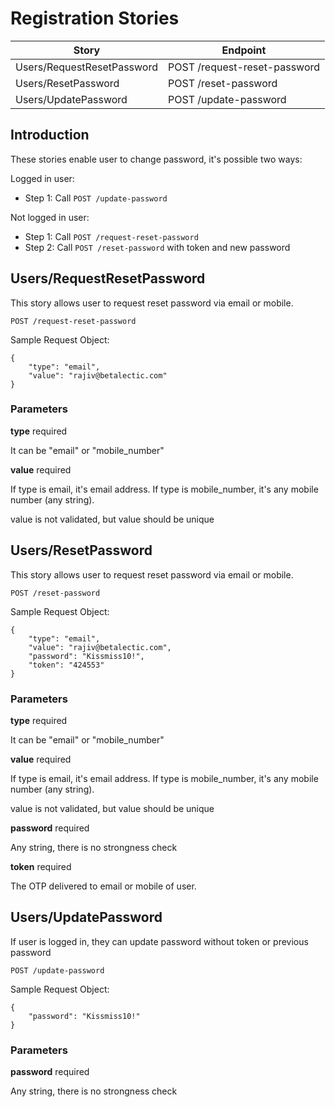 # Registration Stories

| Story                      | Endpoint                     |
| -------------------------- | ---------------------------- |
| Users/RequestResetPassword | POST /request-reset-password |
| Users/ResetPassword        | POST /reset-password         |
| Users/UpdatePassword       | POST /update-password        |

## Introduction

These stories enable user to change password, it's possible two ways:

Logged in user:

- Step 1: Call `POST /update-password`

Not logged in user:

- Step 1: Call `POST /request-reset-password`
- Step 2: Call `POST /reset-password` with token and new password

## Users/RequestResetPassword

This story allows user to request reset password via email or mobile.

`POST /request-reset-password`

Sample Request Object:

```
{
    "type": "email",
    "value": "rajiv@betalectic.com"
}
```

### Parameters

**type** required

It can be "email" or "mobile_number"

**value** required

If type is email, it's email address. If type is mobile_number, it's any mobile number (any string).

value is not validated, but value should be unique

## Users/ResetPassword

This story allows user to request reset password via email or mobile.

`POST /reset-password`

Sample Request Object:

```
{
    "type": "email",
    "value": "rajiv@betalectic.com",
    "password": "Kissmiss10!",
    "token": "424553"
}
```

### Parameters

**type** required

It can be "email" or "mobile_number"

**value** required

If type is email, it's email address. If type is mobile_number, it's any mobile number (any string).

value is not validated, but value should be unique

**password** required

Any string, there is no strongness check

**token** required

The OTP delivered to email or mobile of user.

## Users/UpdatePassword

If user is logged in, they can update password without token or previous password

`POST /update-password`

Sample Request Object:

```
{
    "password": "Kissmiss10!"
}
```

### Parameters

**password** required

Any string, there is no strongness check
